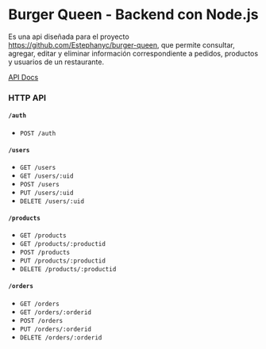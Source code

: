# Burger Queen - Backend con Node.js

Es una api diseñada para el proyecto https://github.com/Estephanyc/burger-queen, que permite consultar, agregar, editar y eliminar información correspondiente a pedidos, productos y usuarios de un restaurante.

[API Docs](https://documenter.getpostman.com/view/1721181/RWgozeom)

### HTTP API

#### `/auth`

* `POST /auth`

#### `/users`

* `GET /users`
* `GET /users/:uid`
* `POST /users`
* `PUT /users/:uid`
* `DELETE /users/:uid`

#### `/products`

* `GET /products`
* `GET /products/:productid`
* `POST /products`
* `PUT /products/:productid`
* `DELETE /products/:productid`

#### `/orders`

* `GET /orders`
* `GET /orders/:orderid`
* `POST /orders`
* `PUT /orders/:orderid`
* `DELETE /orders/:orderid`
